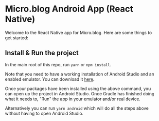 # Micro.blog Android App (React Native)

Welcome to the React Native app for Micro.blog. Here are some things to get started:

## Install & Run the project

In the main root of this repo, run `yarn` or `npm install`.

Note that you need to have a working installation of Android Studio and an enabled emulator. You can download it [here](https://developer.android.com/studio/).

Once your packages have been installed using the above command, you can open up the project in Android Studio. Once Gradle has finished doing what it needs to, "Run" the app in your emulator and/or real device.

Alternatively you can run `yarn android` which will do all the steps above without having to open Android Studio.
